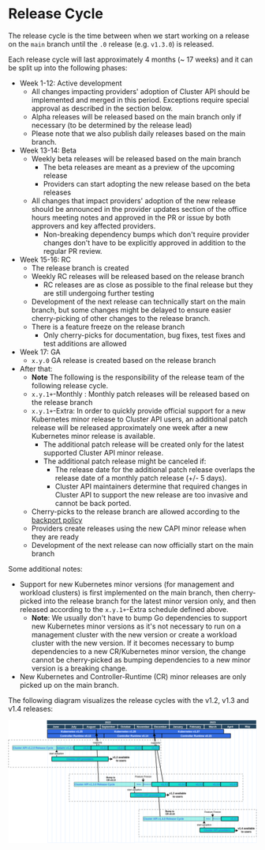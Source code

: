 # Release Cycle

The release cycle is the time between when we start working on a release on the `main` branch until the `.0` release (e.g. `v1.3.0`) is released.

Each release cycle will last approximately 4 months (~ 17 weeks) and it can be split up into the following phases:

* Week 1-12: Active development
    * All changes impacting providers' adoption of Cluster API should be implemented and merged in this period. Exceptions
      require special approval as described in the section below.
    * Alpha releases will be released based on the main branch only if necessary (to be determined by the release lead)
    * Please note that we also publish daily releases based on the main branch.
* Week 13-14: Beta
    * Weekly beta releases will be released based on the main branch
        * The beta releases are meant as a preview of the upcoming release
        * Providers can start adopting the new release based on the beta releases
    * All changes that impact providers' adoption of the new release should be announced in the provider updates section
      of the office hours meeting notes and approved in the PR or issue by both approvers and key affected providers.
        * Non-breaking dependency bumps which don't require provider changes don't have to be explicitly approved
          in addition to the regular PR review.
* Week 15-16: RC
    * The release branch is created
    * Weekly RC releases will be released based on the release branch
        * RC releases are as close as possible to the final release but they are still undergoing further testing
    * Development of the next release can technically start on the main branch, but some changes might be delayed
      to ensure easier cherry-picking of other changes to the release branch.
    * There is a feature freeze on the release branch
        * Only cherry-picks for documentation, bug fixes, test fixes and test additions are allowed
* Week 17: GA
    * `x.y.0` GA release is created based on the release branch
* After that:
    * **Note** The following is the responsibility of the release team of the following release cycle.
    * `x.y.1+`-Monthly : Monthly patch releases will be released based on the release branch
    * `x.y.1+`-Extra: In order to quickly provide official support for  a new Kubernetes minor release to Cluster API users,
      an additional patch release will be released approximately one week after a new Kubernetes minor release is available.
      * The additional patch release will be created only for the latest supported Cluster API minor release.
      * The additional patch release might be canceled if: 
        * The release date for the additional patch release overlaps the release date of a monthly patch release (+/- 5 days).
        * Cluster API maintainers determine that required changes in Cluster API to support the new release are too
          invasive and cannot be back ported.
  * Cherry-picks to the release branch are allowed according to the [backport policy](https://github.com/kubernetes-sigs/cluster-api/blob/main/CONTRIBUTING.md#backporting-a-patch)
  * Providers create releases using the new CAPI minor release when they are ready
  * Development of the next release can now officially start on the main branch

Some additional notes:

* Support for new Kubernetes minor versions (for management and workload clusters) is first implemented
  on the main branch, then cherry-picked into the release branch for the latest minor version only, and then
  released according to the `x.y.1+`-Extra schedule defined above.
    * **Note**: We usually don't have to bump Go dependencies to support new Kubernetes minor versions as it's not necessary
      to run on a management cluster with the new version or create a workload cluster with the new version.
      If it becomes necessary to bump dependencies to a new CR/Kubernetes minor version, the change cannot be cherry-picked
      as bumping dependencies to a new minor version is a breaking change.
* New Kubernetes and Controller-Runtime (CR) minor releases are only picked up on the main branch.

The following diagram visualizes the release cycles with the v1.2, v1.3 and v1.4 releases:

<!-- The release cycle png can be opened and edited in draw.io -->
![Release Cycle Overview](release-cycle-overview.png)
